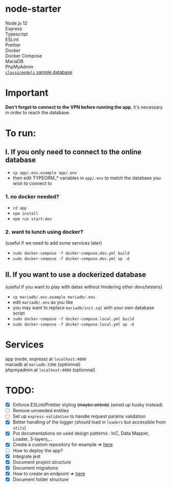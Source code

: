 # node-starter

Node.js 12  
Express  
Typescript  
ESLint  
Prettier  
Docker  
Docker Compose  
MariaDB  
PhpMyAdmin  
[`classicmodels` sample database](https://www.mysqltutorial.org/mysql-sample-database.aspx/)

# Important

**Don't forget to connect to the VPN before running the app**, it's necessary in order to reach the database.

# To run:

## I. If you only need to connect to the online database

- `cp app/.env.example app/.env`
- then edit TYPEORM\_\* variables in `app/.env` to match the database you wish to connect to

### 1. no docker needed?

- `cd app`
- `npm install`
- `npm run start:dev`

### 2. want to lunch using docker?

(useful if we need to add some services later)

- `sudo docker-compose -f docker-compose.dev.yml build`
- `sudo docker-compose -f docker-compose.dev.yml up -d`

## II. If you want to use a dockerized database

(useful if you want to play with datas without hindering other devs/testers)

- `cp mariadb/.env.example mariadb/.env`
- edit `mariadb/.env` as you like
- you may want to replace `mariadb/init.sql` with your own database script
- `sudo docker-compose -f docker-compose.local.yml build`
- `sudo docker-compose -f docker-compose.local.yml up -d`

# Services

app (node, express) at `localhost:4000`  
mariadb at `mariadb:3306` (optionnal)  
phpmyadmin at `localhost:4080` (optionnal)

# TODO:

- [x] Enforce ESLint/Prettier styling ~~(maybe airbnb)~~ (wired up husky instead)
- [ ] Remove unneeded entities
- [ ] Set up `express-validation` to handle request params validation
- [x] Better handling of the logger (should load in `loaders` but accessible from `utils`)
- [x] Put documentations on used design patterns : IoC, Data Mapper, Loader, 3-layers,...
- [x] Create a custom repository for example => [here](app/src/repositories/AdminUsersRepository.ts)
- [ ] How to deploy the app?
- [x] Integrate jest
- [x] Document project structure
- [x] Document migrations
- [x] How to create an endpoint => [here](app/src/controllers/)
- [x] Document folder structure
